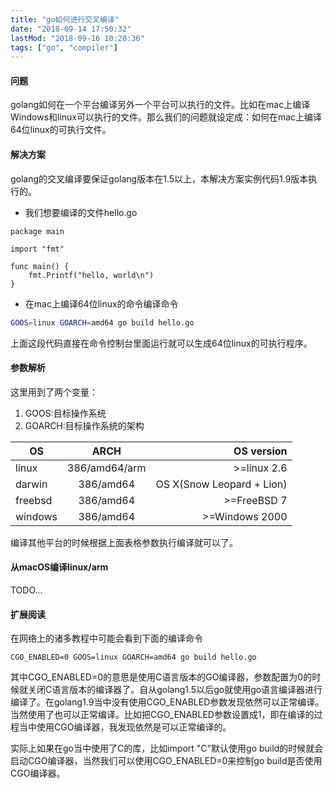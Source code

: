 ```yaml
---
title: "go如何进行交叉编译"
date: "2018-09-14 17:50:32"
lastMod: "2018-09-16 10:20:36"
tags: ["go", "compiler"]
---
```


#### 问题
golang如何在一个平台编译另外一个平台可以执行的文件。比如在mac上编译Windows和linux可以执行的文件。那么我们的问题就设定成：如何在mac上编译64位linux的可执行文件。

#### 解决方案
golang的交叉编译要保证golang版本在1.5以上，本解决方案实例代码1.9版本执行的。

- 我们想要编译的文件hello.go

```golang
package main

import "fmt"

func main() {
    fmt.Printf("hello, world\n")
}
```

- 在mac上编译64位linux的命令编译命令

```bash
GOOS=linux GOARCH=amd64 go build hello.go
```

上面这段代码直接在命令控制台里面运行就可以生成64位linux的可执行程序。

#### 参数解析
这里用到了两个变量：
1. GOOS:目标操作系统
2. GOARCH:目标操作系统的架构

| OS      |     ARCH      |                OS version |
| ------- | :-----------: | ------------------------: |
| linux   | 386/amd64/arm |               >=linux 2.6 |
| darwin  |   386/amd64   | OS X(Snow Leopard + Lion) |
| freebsd |   386/amd64   |               >=FreeBSD 7 |
| windows |   386/amd64   |            >=Windows 2000 |

编译其他平台的时候根据上面表格参数执行编译就可以了。

#### 从macOS编译linux/arm

TODO...

#### 扩展阅读
在网络上的诸多教程中可能会看到下面的编译命令

```shell
CGO_ENABLED=0 GOOS=linux GOARCH=amd64 go build hello.go
```

其中CGO_ENABLED=0的意思是使用C语言版本的GO编译器，参数配置为0的时候就关闭C语言版本的编译器了。自从golang1.5以后go就使用go语言编译器进行编译了。在golang1.9当中没有使用CGO_ENABLED参数发现依然可以正常编译。当然使用了也可以正常编译。比如把CGO_ENABLED参数设置成1，即在编译的过程当中使用CGO编译器，我发现依然是可以正常编译的。

实际上如果在go当中使用了C的库，比如import "C"默认使用go build的时候就会启动CGO编译器，当然我们可以使用CGO_ENABLED=0来控制go build是否使用CGO编译器。